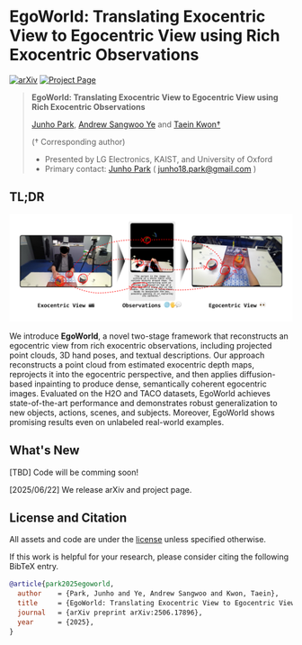 # EgoWorld: Translating Exocentric View to Egocentric View using Rich Exocentric Observations
[![arXiv](https://img.shields.io/badge/arXiv-2506.17896-b31b1b.svg)](https://arxiv.org/abs/2506.17896)
[![Project Page](https://img.shields.io/badge/Project-Page-Green)](https://redorangeyellowy.github.io/EgoWorld/)

> **EgoWorld: Translating Exocentric View to Egocentric View using Rich Exocentric Observations**
>
> [Junho Park](https://redorangeyellowy.github.io/), [Andrew Sangwoo Ye](https://www.linkedin.com/in/andrew-sangwoo-ye-97a175199/) and [Taein Kwon†](https://taeinkwon.com/)
> 
> († Corresponding author)
>
> - Presented by LG Electronics, KAIST, and University of Oxford
> - Primary contact: [Junho Park](https://redorangeyellowy.github.io/) ( junho18.park@gmail.com ) 

## TL;DR

![teaser](./teaser.png)

We introduce **EgoWorld**, a novel two-stage framework that reconstructs an egocentric view from rich exocentric observations, including projected point clouds, 3D hand poses, and textual descriptions. Our approach reconstructs a point cloud from estimated exocentric depth maps, reprojects it into the egocentric perspective, and then applies diffusion-based inpainting to produce dense, semantically coherent egocentric images. Evaluated on the H2O and TACO datasets, EgoWorld achieves state-of-the-art performance and demonstrates robust generalization to new objects, actions, scenes, and subjects. Moreover, EgoWorld shows promising results even on unlabeled real-world examples.

## What's New<a name="news"></a>

[TBD] Code will be comming soon!

[2025/06/22] We release arXiv and project page.

## License and Citation <a name="license-and-citation"></a>

All assets and code are under the [license](./LICENSE) unless specified otherwise.

If this work is helpful for your research, please consider citing the following BibTeX entry.

``` bibtex
@article{park2025egoworld,
  author    = {Park, Junho and Ye, Andrew Sangwoo and Kwon, Taein},
  title     = {EgoWorld: Translating Exocentric View to Egocentric View using Rich Exocentric Observations},
  journal   = {arXiv preprint arXiv:2506.17896},
  year      = {2025},
}
```
